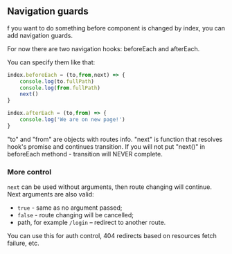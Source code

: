 ## Navigation guards

f you want to do something before component is 
changed by index, you can add navigation guards.

For now there are two navigation 
hooks: beforeEach and afterEach.

You can specify them like that: 
```javascript
index.beforeEach = (to,from,next) => {
	console.log(to.fullPath)
	console.log(from.fullPath)
	next()
}

index.afterEach = (to,from) => {
	console.log('We are on new page!')
}
```

"to" and "from" are objects with routes info. "next" 
is function that resolves hook's promise and 
continues transition. If you will not put "next()" 
in beforeEach methond - transition will NEVER 
complete.

### More control

`next` can be used without arguments, then route 
changing will continue. Next arguments are also valid:
* `true` - same as no argument passed;
* `false` - route changing will be cancelled;
* path, for example `/login` – redirect to another route.

You can use this for auth control, 404 redirects based
on resources fetch failure, etc.